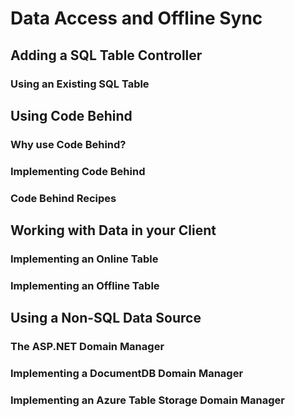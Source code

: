 # Data Access and Offline Sync

## Adding a SQL Table Controller

### Using an Existing SQL Table

## Using Code Behind

### Why use Code Behind?

### Implementing Code Behind

### Code Behind Recipes

## Working with Data in your Client

### Implementing an Online Table

### Implementing an Offline Table

## Using a Non-SQL Data Source

### The ASP.NET Domain Manager

### Implementing a DocumentDB Domain Manager

### Implementing an Azure Table Storage Domain Manager
